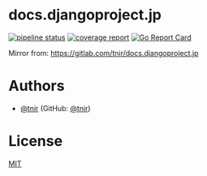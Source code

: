 # docs.djangoproject.jp

[![pipeline status](https://gitlab.com/tnir/docs.djangoproject.jp/badges/master/pipeline.svg)](https://gitlab.com/tnir/docs.djangoproject.jp/commits/master)
[![coverage report](https://gitlab.com/tnir/docs.djangoproject.jp/badges/master/coverage.svg)](https://tnir.gitlab.io/docs.djangoproject.jp/coverage/)
[![Go Report Card](https://goreportcard.com/badge/gitlab.com/tnir/docs.djangoproject.jp)](https://goreportcard.com/report/gitlab.com/tnir/docs.djangoproject.jp)

Mirror from: https://gitlab.com/tnir/docs.djangoproject.jp

# Authors

- [@tnir](https://gitlab.com/tnir) (GitHub: [@tnir](https://github.com/tnir))

# License

[MIT](LICENSE)
